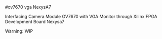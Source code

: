 #ov7670 vga NexysA7

Interfacing Camera Module OV7670 with VGA Monitor through Xilinx FPGA Development Board Nexysa7

Warning: WIP
